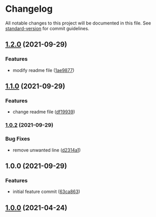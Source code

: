 # Changelog

All notable changes to this project will be documented in this file. See [standard-version](https://github.com/conventional-changelog/standard-version) for commit guidelines.

## [1.2.0](https://github.com/crestamr/AutomaticChangeLog/compare/v1.1.0...v1.2.0) (2021-09-29)


### Features

* modify readme file ([1ae9877](https://github.com/crestamr/AutomaticChangeLog/commits/1ae987773493d5f4a71d6b58c806de8807f7f26f))

## [1.1.0](https://github.com/crestamr/AutomaticChangeLog/compare/v1.0.2...v1.1.0) (2021-09-29)


### Features

* change readme file ([df19939](https://github.com/crestamr/AutomaticChangeLog/commits/df19939d386845a8084ca06ea9ae42266b27a986))

### [1.0.2](https://github.com/crestamr/AutomaticChangeLog/compare/v1.0.1...v1.0.2) (2021-09-29)


### Bug Fixes

* remove unwanted line ([d2314a1](https://github.com/crestamr/AutomaticChangeLog/commits/d2314a158663ebe9b9929f451825084fd104bdf2))

## 1.0.0 (2021-09-29)

### Features

* initial feature commit ([63ca863](https://github.com/crestamr/AutomaticChangeLog/commits/63ca863a7e9465e908fe6a136f2fad0b74b21aab))

## [1.0.0](https://github.com/mokkapps/changelog-generator-demo/compare/v0.1.0...v1.0.0) (2021-04-24)
